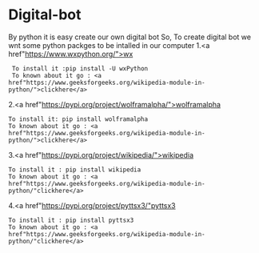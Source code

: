 # Digital-bot
By python  it is easy create our own digital bot
So, To create digital bot we wnt some python packges to be intalled in our computer
1.<a href"https://www.wxpython.org/">wx</a>

     To install it :pip install -U wxPython
     To known about it go : <a href"https://www.geeksforgeeks.org/wikipedia-module-in-python/">clickhere</a>

2.<a href"https://pypi.org/project/wolframalpha/">wolframalpha</a>

    To install it: pip install wolframalpha
    To known about it go : <a href"https://www.geeksforgeeks.org/wikipedia-module-in-python/">clickhere</a>

3.<a href"https://pypi.org/project/wikipedia/">wikipedia</a>


    To install it : pip install wikipedia
    To known about it go : <a href"https://www.geeksforgeeks.org/wikipedia-module-in-python/"clickhere</a>

4.<a href"https://pypi.org/project/pyttsx3/"pyttsx3</a>

    To install it : pip install pyttsx3
    To known about it go : <a href"https://www.geeksforgeeks.org/wikipedia-module-in-python/"clickhere</a>
   
